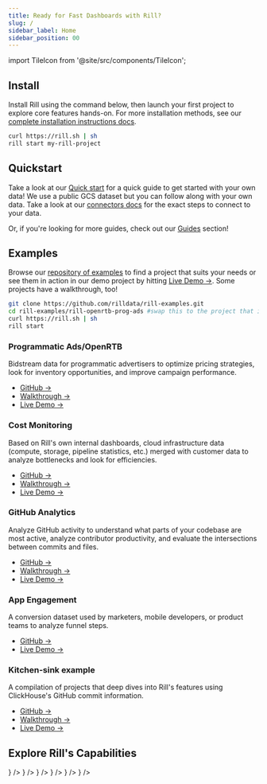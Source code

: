 ```yaml
---
title: Ready for Fast Dashboards with Rill?
slug: /
sidebar_label: Home
sidebar_position: 00
---
```


import TileIcon from '@site/src/components/TileIcon';

## Install 
Install Rill using the command below, then launch your first project to explore core features hands-on. For more installation methods, see our [complete installation instructions docs](/get-started/install). 

```bash
curl https://rill.sh | sh
rill start my-rill-project
```

## Quickstart

Take a look at our [Quick start](get-started/get-started.md) for a quick guide to get started with your own data! We use a public GCS dataset but you can follow along with your own data. Take a look at our [connectors docs](/connect) for the exact steps to connect to your data.

Or, if you're looking for more guides, check out our [Guides](/guides) section!

<!-- <img src = 'https://storage.googleapis.com/prod-cdn.rilldata.com/docs/rill_hero.gif' class='rounded-gif' />
<br /> -->

## Examples

Browse our [repository of examples](https://github.com/rilldata/rill-examples) to find a project that suits your needs or see them in action in our demo project by hitting [Live Demo →](https://ui.rilldata.com/demo). Some projects have a walkthrough, too! 

```bash
git clone https://github.com/rilldata/rill-examples.git
cd rill-examples/rill-openrtb-prog-ads #swap this to the project that interests you!
curl https://rill.sh | sh
rill start
```

### Programmatic Ads/OpenRTB

Bidstream data for programmatic advertisers to optimize pricing strategies, look for inventory opportunities, and improve campaign performance.

- <a href="https://github.com/rilldata/rill-examples/tree/main/rill-openrtb-prog-ads">GitHub →</a><br />
- <a href="/guides/openrtb-analytics">Walkthrough →</a><br />
- <a href="https://ui.rilldata.com/demo/rill-openrtb-prog-ads">Live Demo →</a> 

### Cost Monitoring

Based on Rill's own internal dashboards, cloud infrastructure data (compute, storage, pipeline statistics, etc.) merged with customer data to analyze bottlenecks and look for efficiencies.

- <a href="https://github.com/rilldata/rill-examples/tree/main/rill-cost-monitoring">GitHub →</a><br />
- <a href="/guides/cost-monitoring-analytics">Walkthrough →</a><br />
- <a href="https://ui.rilldata.com/demo/rill-cost-monitoring">Live Demo →</a>

### GitHub Analytics

Analyze GitHub activity to understand what parts of your codebase are most active, analyze contributor productivity, and evaluate the intersections between commits and files.

- <a href="https://github.com/rilldata/rill-examples/tree/main/rill-github-analytics">GitHub →</a><br />
- <a href="/guides/github-analytics">Walkthrough →</a><br />
- <a href="https://ui.rilldata.com/demo/rill-github-analytics">Live Demo →</a>

### App Engagement

A conversion dataset used by marketers, mobile developers, or product teams to analyze funnel steps.

- <a href="https://github.com/rilldata/rill-examples/tree/main/rill-app-engagement">GitHub →</a><br />
- <a href="https://ui.rilldata.com/demo/rill-app-engagement">Live Demo →</a>

### Kitchen-sink example

A compilation of projects that deep dives into Rill's features using ClickHouse's GitHub commit information.

- <a href="https://github.com/rilldata/rill-examples/tree/main/my-rill-tutorial">GitHub →</a><br />
- <a href="/guides/rill-basics/launch">Walkthrough →</a><br />
- <a href="https://ui.rilldata.com/demo/my-rill-tutorial">Live Demo →</a>

## Explore Rill's Capabilities

<div className="tile-icon-grid">
<TileIcon
  header="Connect Data Sources"
  content="Connect to your data sources and start ingesting data into Rill for analysis."
  link="/connect"
  icon={<img src="/img/get-started/connect.svg" alt="Connect" style={{ width: 24, height: 24 }} />}
/>
<TileIcon
  header="Prepare Your Data"
  content="Transform and prepare your data with Rill's powerful ETL capabilities."
  link="/build/models"
  icon={<img src="/img/get-started/model.svg" alt="Model" style={{ width: 24, height: 24 }} />}
/>
<TileIcon
  header="Create a Metrics Layer"
  content="Build a metrics layer to define key business metrics and KPIs."
  link="/build/metrics-view"
  icon={<img src="/img/get-started/metrics.svg" alt="Metrics" style={{ width: 24, height: 24 }} />}
/>
<TileIcon
  header="Explore Your Data"
  content="Use Rill's interactive data exploration tools to discover insights."
  link="/explore/dashboard-101"
  icon={<img src="/img/get-started/explore.svg" alt="Explore" style={{ width: 24, height: 24 }} />}
/>
<TileIcon
  header="Embed a Dashboard"
  content="Embed Rill dashboards into your applications and workflows."
  link="/integrate/embedding"
  icon={<img src="/img/get-started/embed.svg" alt="Embed" style={{ width: 24, height: 24 }} />}
/>
<TileIcon
  header="Release Notes"
  content="Curious about what's new?"
  link="/notes"
  icon={<img src="/img/get-started/notification.svg" alt="Notification" style={{ width: 24, height: 24 }} />}
/>

</div>
